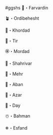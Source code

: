 #ggshs
🌹・Farvardin

🪴・Ordibehesht

🌵・Khordad

🌺・Tir

🏵・Mordad

💐・Shahrivar

🍁・Mehr

🍂・Aban

🌲・Azar 

🎄・Day 

☃️・Bahman 

❄・Esfand
